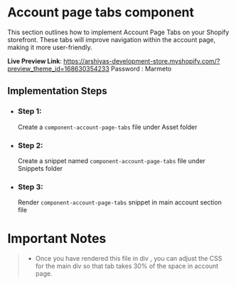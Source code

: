 
# Account page tabs component

This section outlines how to implement Account Page Tabs on your Shopify storefront. These tabs will improve navigation within the account page, making it more user-friendly.

**Live Preview Link**: https://arshiyas-development-store.myshopify.com/?preview_theme_id=168630354233
Password : Marmeto

## Implementation Steps

 - ### Step 1: 
   Create a `component-account-page-tabs` file under Asset folder
   
  - ### Step 2:
    Create a snippet named `component-account-page-tabs` file under Snippets folder

  - ### Step 3:
    Render `component-account-page-tabs` snippet in main account section file 
	
# Important Notes
>  - Once you have rendered this file in div , you can adjust the CSS for the main div so that tab takes 30% of the space in account page.

